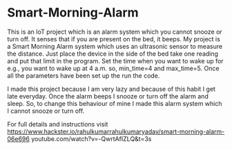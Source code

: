 # Smart-Morning-Alarm
This is an IoT project which is an alarm system which you cannot snooze or turn off. It senses that if you are present on the bed, it beeps.
            My project is a Smart Morning Alarm system which uses an ultrasonic sensor to measure the distance. Just place the device in the side of the bed take one reading and put that limit in the program. Set the time when you want to wake up for e.g., you want to wake up at 4 a.m. so, min_time=4 and max_time=5. Once all the parameters have been set up the run the code.

I made this project because I am very lazy and because of this habit I get late everyday. Once the alarm beeps I snooze or turn off the alarm and sleep. So, to change this behaviour of mine I made this alarm system which I cannot snooze or turn off.

For full details and instructions
visit
    https://www.hackster.io/rahulkumarrahulkumaryadav/smart-morning-alarm-06e696
    youtube.com/watch?v=-QwrtAfIZLQ&t=3s
